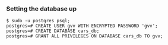 ### Setting the database up

```
$ sudo -u postgres psql;
postgres=# CREATE USER gvv WITH ENCRYPTED PASSWORD 'gvv';
postgres=# CREATE DATABASE cars_db;
postgres=# GRANT ALL PRIVILEGES ON DATABASE cars_db TO gvv;
```